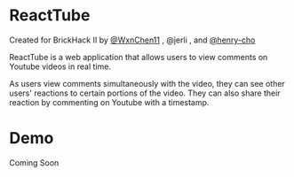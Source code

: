 # ReactTube

Created for BrickHack II by [@WxnChen11](https://github.com/WxnChen11) , @jerli , and [@henry-cho](https://github.com/henry-cho)

ReactTube is a web application that allows users to view comments on Youtube videos in real time.

As users view comments simultaneously with the video, they can see other users' reactions to certain portions of the video. They can also share their reaction by commenting on Youtube with a timestamp.

# Demo

Coming Soon
